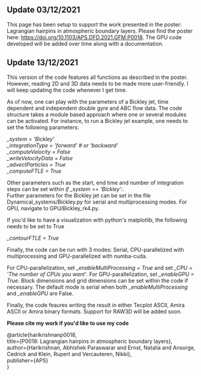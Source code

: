 ## Update 03/12/2021

This page has been setup to support the work presented in the poster: Lagrangian hairpins in atmospheric boundary layers. Please find the poster here: https://doi.org/10.1103/APS.DFD.2021.GFM.P0018. The GPU code developed will be added over time along with a documentation. 


## Update 13/12/2021

This version of the code features all functions as described in the poster. However, reading 2D and 3D data needs to be made more user-friendly. I will keep updating the code whenever I get time. 

As of now, one can play with the parameters of a Bickley jet, time dependent and independent double gyre and ABC flow data. The code structure takes a module based approach where one or several modules can be activated. For instance, to run a Bickley jet example, one needs to set the following parameters:

_\_system = 'Bickley'_\
_\_integrationType = 'forward' # or 'backward'_\
_\_computeVelocity = False_\
_\_writeVelocityData = False_\
_\_advectParticles = True_\
_\_computeFTLE = True_

Other parameters such as the start, end time and number of integration steps can be set within _if \_system == 'Bickley':_.\
Further parameters for the Bickley jet can be set in the file Dynamical_systems/Bickley.py for serial and multiprocessing modes. For GPU, navigate to GPU/Bickley_rk4.py.

If you'd like to have a visualization with python's matplotlib, the following needs to be set to True

_\_contourFTLE = True_

Finally, the code can be run with 3 modes: Serial, CPU-parallelized with multiprocessing and GPU-parallelized with numba-cuda. 

For CPU-parallelization, set _\_enableMultiProcessing = True_ and set _\_CPU = 'The number of CPUs you want'_.
For GPU-parallelization, set _\_enableGPU = True_. Block dimensions and grid dimensions can be set within the code if necessary. 
The default mode is serial when both _\_enableMultiProcessing_ and _\_enableGPU_ are False. 

Finally, the code feaures writing the result in either Tecplot ASCII, Amira ASCII or Amira binary formats. Support for RAW3D will be added soon. 

**Please cite my work if you'd like to use my code**

@article{harikrishnanp0018,\
  title={P0018: Lagrangian hairpins in atmospheric boundary layers},\
  author={Harikrishnan, Abhishek Paraswarar and Ernst, Natalia and Ansorge, Cedrick and Klein, Rupert and Vercauteren, Nikki},\
  publisher={APS}\
}
